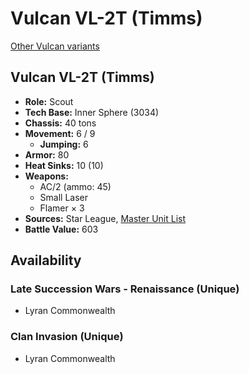# Vulcan VL-2T (Timms)

[Other Vulcan variants](../vulcan.md)

## Vulcan VL-2T (Timms)
- **Role:** Scout
- **Tech Base:** Inner Sphere (3034)
- **Chassis:** 40 tons
- **Movement:** 6 / 9
  - **Jumping:** 6
- **Armor:** 80
- **Heat Sinks:** 10 (10)
- **Weapons:**
  - AC/2 (ammo: 45)
  - Small Laser
  - Flamer × 3
- **Sources:** Star League, [Master Unit List](http://masterunitlist.info/Unit/Details/7797/vulcan-vl-2t-timms)
- **Battle Value:** 603

## Availability

### Late Succession Wars - Renaissance (Unique)
- Lyran Commonwealth

### Clan Invasion (Unique)
- Lyran Commonwealth

